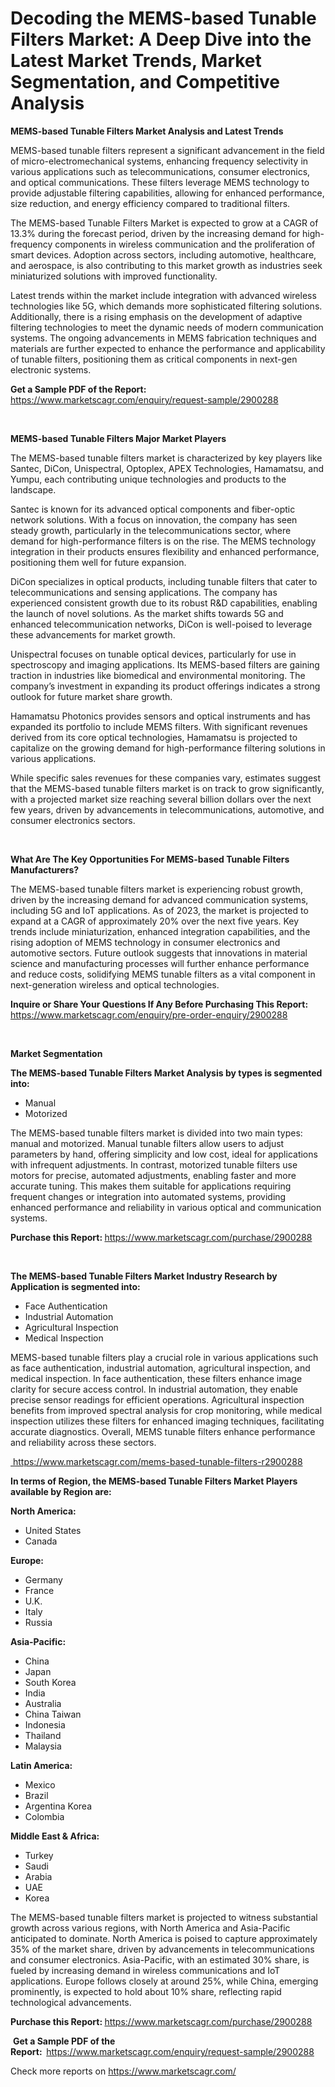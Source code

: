 <p><h1>Decoding the MEMS-based Tunable Filters Market: A Deep Dive into the Latest Market Trends, Market Segmentation, and Competitive Analysis</h1></p><p><strong>MEMS-based Tunable Filters Market Analysis and Latest Trends</strong></p>
<p><p>MEMS-based tunable filters represent a significant advancement in the field of micro-electromechanical systems, enhancing frequency selectivity in various applications such as telecommunications, consumer electronics, and optical communications. These filters leverage MEMS technology to provide adjustable filtering capabilities, allowing for enhanced performance, size reduction, and energy efficiency compared to traditional filters.</p><p>The MEMS-based Tunable Filters Market is expected to grow at a CAGR of 13.3% during the forecast period, driven by the increasing demand for high-frequency components in wireless communication and the proliferation of smart devices. Adoption across sectors, including automotive, healthcare, and aerospace, is also contributing to this market growth as industries seek miniaturized solutions with improved functionality.</p><p>Latest trends within the market include integration with advanced wireless technologies like 5G, which demands more sophisticated filtering solutions. Additionally, there is a rising emphasis on the development of adaptive filtering technologies to meet the dynamic needs of modern communication systems. The ongoing advancements in MEMS fabrication techniques and materials are further expected to enhance the performance and applicability of tunable filters, positioning them as critical components in next-gen electronic systems.</p></p>
<p><strong>Get a Sample PDF of the Report:&nbsp;</strong> <a href="https://www.marketscagr.com/enquiry/request-sample/2900288?utm_campaign=2393&utm_medium=2&utm_source=Github&utm_content=ia&utm_term=16032025&utm_id=mems-based-tunable-filters">https://www.marketscagr.com/enquiry/request-sample/2900288</a></p>
<p>&nbsp;</p>
<p><strong>MEMS-based Tunable Filters Major Market Players</strong></p>
<p><p>The MEMS-based tunable filters market is characterized by key players like Santec, DiCon, Unispectral, Optoplex, APEX Technologies, Hamamatsu, and Yumpu, each contributing unique technologies and products to the landscape.</p><p>Santec is known for its advanced optical components and fiber-optic network solutions. With a focus on innovation, the company has seen steady growth, particularly in the telecommunications sector, where demand for high-performance filters is on the rise. The MEMS technology integration in their products ensures flexibility and enhanced performance, positioning them well for future expansion.</p><p>DiCon specializes in optical products, including tunable filters that cater to telecommunications and sensing applications. The company has experienced consistent growth due to its robust R&D capabilities, enabling the launch of novel solutions. As the market shifts towards 5G and enhanced telecommunication networks, DiCon is well-poised to leverage these advancements for market growth.</p><p>Unispectral focuses on tunable optical devices, particularly for use in spectroscopy and imaging applications. Its MEMS-based filters are gaining traction in industries like biomedical and environmental monitoring. The company’s investment in expanding its product offerings indicates a strong outlook for future market share growth.</p><p>Hamamatsu Photonics provides sensors and optical instruments and has expanded its portfolio to include MEMS filters. With significant revenues derived from its core optical technologies, Hamamatsu is projected to capitalize on the growing demand for high-performance filtering solutions in various applications.</p><p>While specific sales revenues for these companies vary, estimates suggest that the MEMS-based tunable filters market is on track to grow significantly, with a projected market size reaching several billion dollars over the next few years, driven by advancements in telecommunications, automotive, and consumer electronics sectors.</p></p>
<p>&nbsp;</p>
<p><strong>What Are The Key Opportunities For MEMS-based Tunable Filters Manufacturers?</strong></p>
<p><p>The MEMS-based tunable filters market is experiencing robust growth, driven by the increasing demand for advanced communication systems, including 5G and IoT applications. As of 2023, the market is projected to expand at a CAGR of approximately 20% over the next five years. Key trends include miniaturization, enhanced integration capabilities, and the rising adoption of MEMS technology in consumer electronics and automotive sectors. Future outlook suggests that innovations in material science and manufacturing processes will further enhance performance and reduce costs, solidifying MEMS tunable filters as a vital component in next-generation wireless and optical technologies.</p></p>
<p><strong>Inquire or Share Your Questions If Any Before Purchasing This Report:</strong> <a href="https://www.marketscagr.com/enquiry/pre-order-enquiry/2900288?utm_campaign=2393&utm_medium=2&utm_source=Github&utm_content=ia&utm_term=16032025&utm_id=mems-based-tunable-filters">https://www.marketscagr.com/enquiry/pre-order-enquiry/2900288</a></p>
<p>&nbsp;</p>
<p><strong>Market Segmentation</strong></p>
<p><strong>The MEMS-based Tunable Filters Market Analysis by types is segmented into:</strong></p>
<p><ul><li>Manual</li><li>Motorized</li></ul></p>
<p><p>The MEMS-based tunable filters market is divided into two main types: manual and motorized. Manual tunable filters allow users to adjust parameters by hand, offering simplicity and low cost, ideal for applications with infrequent adjustments. In contrast, motorized tunable filters use motors for precise, automated adjustments, enabling faster and more accurate tuning. This makes them suitable for applications requiring frequent changes or integration into automated systems, providing enhanced performance and reliability in various optical and communication systems.</p></p>
<p><strong>Purchase this Report:&nbsp;</strong><a href="https://www.marketscagr.com/purchase/2900288?utm_campaign=2393&utm_medium=2&utm_source=Github&utm_content=ia&utm_term=16032025&utm_id=mems-based-tunable-filters">https://www.marketscagr.com/purchase/2900288</a></p>
<p>&nbsp;</p>
<p><strong>The MEMS-based Tunable Filters Market Industry Research by Application is segmented into:</strong></p>
<p><ul><li>Face Authentication</li><li>Industrial Automation</li><li>Agricultural Inspection</li><li>Medical Inspection</li></ul></p>
<p><p>MEMS-based tunable filters play a crucial role in various applications such as face authentication, industrial automation, agricultural inspection, and medical inspection. In face authentication, these filters enhance image clarity for secure access control. In industrial automation, they enable precise sensor readings for efficient operations. Agricultural inspection benefits from improved spectral analysis for crop monitoring, while medical inspection utilizes these filters for enhanced imaging techniques, facilitating accurate diagnostics. Overall, MEMS tunable filters enhance performance and reliability across these sectors.</p></p>
<p><a href="https://www.marketscagr.com/mems-based-tunable-filters-r2900288?utm_campaign=2393&utm_medium=2&utm_source=Github&utm_content=ia&utm_term=16032025&utm_id=mems-based-tunable-filters">&nbsp;https://www.marketscagr.com/mems-based-tunable-filters-r2900288</a></p>
<p><strong>In terms of Region, the MEMS-based Tunable Filters Market Players available by Region are:</strong></p>
<p>
    <p> <strong> North America: </strong>
        <ul>
            <li>United States</li>
            <li>Canada</li>
        </ul>
        </p> 
    <p> <strong> Europe: </strong>
        <ul>
            <li>Germany</li>
            <li>France</li>
            <li>U.K.</li>
            <li>Italy</li>
            <li>Russia</li>
        </ul>
        </p> 
    <p> <strong> Asia-Pacific: </strong>
        <ul>
            <li>China</li>
            <li>Japan</li>
            <li>South Korea</li>
            <li>India</li>
            <li>Australia</li>
            <li>China Taiwan</li>
            <li>Indonesia</li>
            <li>Thailand</li>
            <li>Malaysia</li>
        </ul>
        </p> 
    <p> <strong> Latin America: </strong>
        <ul>
            <li>Mexico</li>
            <li>Brazil</li>
            <li>Argentina Korea</li>
            <li>Colombia</li>
        </ul>
        </p> 
    <p> <strong> Middle East & Africa: </strong>
        <ul>
            <li>Turkey</li>
            <li>Saudi</li>
            <li>Arabia</li>
            <li>UAE</li>
            <li>Korea</li>
        </ul>
    </p>
    </p>
<p><p>The MEMS-based tunable filters market is projected to witness substantial growth across various regions, with North America and Asia-Pacific anticipated to dominate. North America is poised to capture approximately 35% of the market share, driven by advancements in telecommunications and consumer electronics. Asia-Pacific, with an estimated 30% share, is fueled by increasing demand in wireless communications and IoT applications. Europe follows closely at around 25%, while China, emerging prominently, is expected to hold about 10% share, reflecting rapid technological advancements.</p></p>
<p><strong>Purchase this Report: </strong><a href="https://www.marketscagr.com/purchase/2900288?utm_campaign=2393&utm_medium=2&utm_source=Github&utm_content=ia&utm_term=16032025&utm_id=mems-based-tunable-filters">https://www.marketscagr.com/purchase/2900288</a></p>
<p>&nbsp;<strong>Get a Sample PDF of the Report:&nbsp;&nbsp;</strong><a href="https://www.marketscagr.com/enquiry/request-sample/2900288?utm_campaign=2393&utm_medium=2&utm_source=Github&utm_content=ia&utm_term=16032025&utm_id=mems-based-tunable-filters">https://www.marketscagr.com/enquiry/request-sample/2900288</a></p>
<p><strong></strong></p>
<p>Check more reports on <a href="https://www.marketscagr.com/?utm_campaign=2393&utm_medium=2&utm_source=Github&utm_content=ia&utm_term=16032025&utm_id=mems-based-tunable-filters">https://www.marketscagr.com/</a></p>